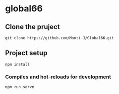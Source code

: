 # global66

## Clone the pruject
```
git clone https://github.com/Monti-J/Global66.git
```

## Project setup
```
npm install
```

### Compiles and hot-reloads for development
```
npm run serve
```
